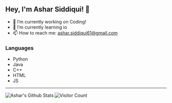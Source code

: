 ## Hey, I'm Ashar Siddiqui! 👋

- 🔭 I’m currently working on Coding!
- 🌱 I’m currently learning io
- 📫 How to reach me: ashar.siddiqui61@gmail.com

### Languages

- Python
- Java
- C++
- HTML
- JS

---
<img align="left" alt = "Ashar's Github Stats" src = "https://github-readme-stats.vercel.app/api?username=Ashar-Siddiqui&show_icons=true&hide_border=true&count_private=true&count_public=true&theme=radical" />

![Visitor Count](https://profile-counter.glitch.me/{Ashar-Siddiqui}/count.svg)
